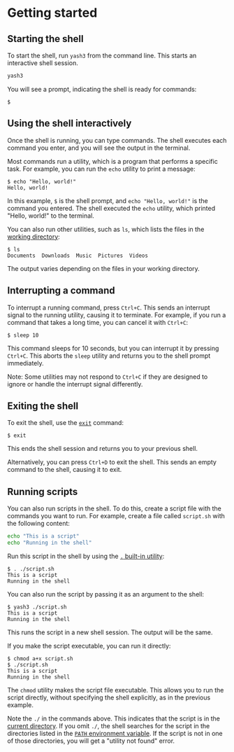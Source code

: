# Getting started

## Starting the shell

To start the shell, run `yash3` from the command line. This starts an interactive shell session.

```sh
yash3
```

You will see a prompt, indicating the shell is ready for commands:

```shell,ignore
$
```

## Using the shell interactively

Once the shell is running, you can type commands. The shell executes each command you enter, and you will see the output in the terminal.

Most commands run a utility, which is a program that performs a specific task. For example, you can run the `echo` utility to print a message:

```shell
$ echo "Hello, world!"
Hello, world!
```

In this example, `$` is the shell prompt, and `echo "Hello, world!"` is the command you entered. The shell executed the `echo` utility, which printed "Hello, world!" to the terminal.

You can also run other utilities, such as `ls`, which lists the files in the [working directory](environment/working_directory.md):

```shell,no_run
$ ls
Documents  Downloads  Music  Pictures  Videos
```

The output varies depending on the files in your working directory.

## Interrupting a command

To interrupt a running command, press `Ctrl+C`. This sends an interrupt signal to the running utility, causing it to terminate. For example, if you run a command that takes a long time, you can cancel it with `Ctrl+C`:

```shell,no_run
$ sleep 10
```

This command sleeps for 10 seconds, but you can interrupt it by pressing `Ctrl+C`. This aborts the `sleep` utility and returns you to the shell prompt immediately.

Note: Some utilities may not respond to `Ctrl+C` if they are designed to ignore or handle the interrupt signal differently.

## Exiting the shell

To exit the shell, use the [`exit`](builtins/exit.md) command:

```shell
$ exit
```

This ends the shell session and returns you to your previous shell.

Alternatively, you can press `Ctrl+D` to exit the shell. This sends an empty command to the shell, causing it to exit.

## Running scripts

You can also run scripts in the shell. To do this, create a script file with the commands you want to run. For example, create a file called `script.sh` with the following content:

```sh
echo "This is a script"
echo "Running in the shell"
```

Run this script in the shell by using the [`.` built-in utility](builtins/source.md):

```shell,no_run
$ . ./script.sh
This is a script
Running in the shell
```

You can also run the script by passing it as an argument to the shell:

```shell,no_run
$ yash3 ./script.sh
This is a script
Running in the shell
```

This runs the script in a new shell session. The output will be the same.

If you make the script executable, you can run it directly:

```shell,no_run
$ chmod a+x script.sh
$ ./script.sh
This is a script
Running in the shell
```

The `chmod` utility makes the script file executable. This allows you to run the script directly, without specifying the shell explicitly, as in the previous example.

Note the `./` in the commands above. This indicates that the script is in the [current directory](environment/working_directory.md). If you omit `./`, the shell searches for the script in the directories listed in the [`PATH` environment variable](language/parameters/variables.md#reserved-variable-names). If the script is not in one of those directories, you will get a "utility not found" error.
